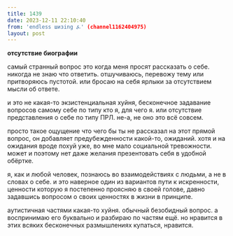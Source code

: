 ```yaml
---
title: 1439
date: 2023-12-11 22:10:40
from: 'endless шизing ⍼' (channel1162404975)
layout: post
---
```


**отсутствие биографии**

самый странный вопрос это когда меня просят рассказать о себе. никогда не знаю что ответить. отшучиваюсь, перевожу тему или притворяюсь пустотой. или бросаю на себя ярлыки за отсутствием мысли об ответе.

и это не какая-то экзистенциальная хуйня, бесконечное задавание вопросов самому себе по типу кто я, для чего я. или отсутствие представления о себе по типу ПРЛ. не-а, не оно это всё совсем.

просто такое ощущение что чего бы ты не рассказал на этот прямой вопрос, он добавляет предубежденности какой-то, ожиданий.
хотя и на ожидания вроде похуй уже, во мне мало социальной тревожности. может и поэтому нет даже желания презентовать себя в удобной обёртке.

я, как и любой человек, познаюсь во взаимодействиях с людьми, а не в словах о себе. и это наверное один из вариантов пути к искренности, ценности которую я постепенно проясняю в своей голове, давно задавшись вопросом о своих ценностях в жизни в принципе.

аутистичная частями какая-то хуйня. обычный безобидный вопрос. а воспринимаю его буквально и разбираю по частям ещё. но нравится в этих всяких бесконечных размышлениях купаться, нравится.
